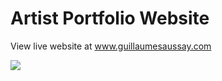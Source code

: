 # Artist Portfolio Website

View live website at www.guillaumesaussay.com

![](http://i.imgur.com/qcHab4m.png)
